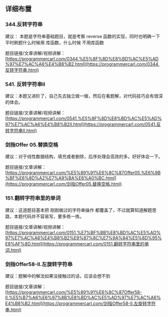 ## **详细布置** 



###  **344.反转字符串** 



建议： 本题是字符串基础题目，就是考察 reverse 函数的实现，同时也明确一下 平时刷题什么时候用 库函数，什么时候 不用库函数 




题目链接/文章讲解/视频讲解：[https://programmercarl.com/0344.%E5%8F%8D%E8%BD%AC%E5%AD%97%E7%AC%A6%E4%B8%B2.html](https://programmercarl.com/0344.反转字符串.html)  



###  **541. 反转字符串II**



建议：本题又进阶了，自己先去独立做一做，然后在看题解，对代码技巧会有很深的体会。 



题目链接/文章讲解/视频讲解：[https://programmercarl.com/0541.%E5%8F%8D%E8%BD%AC%E5%AD%97%E7%AC%A6%E4%B8%B2II.html](https://programmercarl.com/0541.反转字符串II.html)  





###  **剑指Offer 05.替换空格** 



建议：对于线性数据结构，填充或者删除，后序处理会高效的多。好好体会一下。

题目链接/文章讲解：[https://programmercarl.com/%E5%89%91%E6%8C%87Offer05.%E6%9B%BF%E6%8D%A2%E7%A9%BA%E6%A0%BC.html](https://programmercarl.com/剑指Offer05.替换空格.html)  





###  **151.翻转字符串里的单词** 



建议：这道题目基本把 刚刚做过的字符串操作 都覆盖了，不过就算知道解题思路，本题代码并不容易写，要多练一练。 



题目链接/文章讲解/视频讲解：[https://programmercarl.com/0151.%E7%BF%BB%E8%BD%AC%E5%AD%97%E7%AC%A6%E4%B8%B2%E9%87%8C%E7%9A%84%E5%8D%95%E8%AF%8D.html](https://programmercarl.com/0151.翻转字符串里的单词.html)  



###  **剑指Offer58-II.左旋转字符串** 



建议：题解中的解法如果没接触过的话，应该会想不到



题目链接/文章讲解：[https://programmercarl.com/%E5%89%91%E6%8C%87Offer58-II.%E5%B7%A6%E6%97%8B%E8%BD%AC%E5%AD%97%E7%AC%A6%E4%B8%B2.html](https://programmercarl.com/剑指Offer58-II.左旋转字符串.html)  